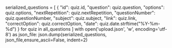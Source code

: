 serialized_questions = [
            {
                "id": quiz.id,
                "question": quiz.question,
                "options": quiz.options,
                "nextRepetition": quiz.nextRepetition,
                "questionNumber": quiz.questionNumber,
                "subject": quiz.subject,
                "link": quiz.link,
                "correctOption": quiz.correctOption,
                "date": quiz.date.strftime("%Y-%m-%d")
            }
            for quiz in all_questions
        ]
        with open('upload.json', 'w', encoding='utf-8') as json_file:
            json.dump(serialized_questions, json_file,ensure_ascii=False, indent=2)
